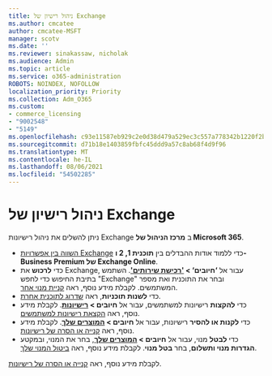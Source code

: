 ```yaml
---
title: ניהול רישיון של Exchange
ms.author: cmcatee
author: cmcatee-MSFT
manager: scotv
ms.date: ''
ms.reviewer: sinakassaw, nicholak
ms.audience: Admin
ms.topic: article
ms.service: o365-administration
ROBOTS: NOINDEX, NOFOLLOW
localization_priority: Priority
ms.collection: Adm_O365
ms.custom:
- commerce_licensing
- "9002548"
- "5149"
ms.openlocfilehash: c93e11587eb929c2e0d38d479a529ec3c557a778342b1220f2b430a7a08eaa09
ms.sourcegitcommit: d71b18e1403859fbfc45ddd9a57c8ab68f4d9f96
ms.translationtype: MT
ms.contentlocale: he-IL
ms.lasthandoff: 08/06/2021
ms.locfileid: "54502285"
---
```

# <a name="exchange-license-management"></a>ניהול רישיון של Exchange

ניתן להשלים את ניהול רישיונות Exchange ב **מרכז הניהול של Microsoft 365**.

- [השווה בין אפשרויות Exchange](https://www.microsoft.com/microsoft-365/exchange/compare-microsoft-exchange-online-plans) כדי ללמוד אודות ההבדלים בין **תוכנית 1, 2 ו- Business Premium של Exchange Online**.
- כדי **לרכוש** את Exchange, עבור אל **‘חיובים‘ > ['רכישת שירותים'](https://go.microsoft.com/fwlink/p/?linkid=868433)**. השתמש בתיבת החיפוש כדי לחפש "Exchange" ובחר את התוכנית ואת מספר המשתמשים. לקבלת מידע נוסף, ראה [קניית מנוי אחר](/microsoft-365/commerce/try-or-buy-microsoft-365#buy-a-different-subscription).
- כדי **לשנות תוכניות**, ראה [שדרוג לתוכנית אחרת](/microsoft-365/commerce/subscriptions/upgrade-to-different-plan).
- כדי **להקצות** רישיונות למשתמשים, עבור אל **חיובים > [רישיונות](https://go.microsoft.com/fwlink/p/?linkid=842264)**. לקבלת מידע נוסף, ראה [הקצאת רישיונות למשתמשים](/microsoft-365/admin/manage/assign-licenses-to-users).
- כדי **לקנות או להסיר** רישיונות, עבור אל **חיובים > [המוצרים שלך](https://go.microsoft.com/fwlink/p/?linkid=842054)**. לקבלת מידע נוסף, ראה [קנייה או הסרה של רישיונות](/microsoft-365/commerce/licenses/buy-licenses).
- כדי **לבטל** מנוי, עבור אל **חיובים > [המוצרים שלך](https://go.microsoft.com/fwlink/p/?linkid=842054)**, בחר את המנוי, ובמקטע **הגדרות מנוי ותשלום**, בחר **בטל מנוי**. לקבלת מידע נוסף, ראה [ביטול המנוי שלך](/microsoft-365/commerce/subscriptions/cancel-your-subscription).

לקבלת מידע נוסף, ראה [קנייה או הסרה של רישיונות](/microsoft-365/commerce/licenses/buy-licenses).